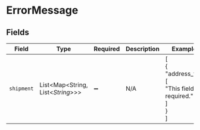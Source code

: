 # ErrorMessage


## Fields

| Field                                               | Type                                                | Required                                            | Description                                         | Example                                             |
| --------------------------------------------------- | --------------------------------------------------- | --------------------------------------------------- | --------------------------------------------------- | --------------------------------------------------- |
| `shipment`                                          | List<Map<String, List<*String*>>>                   | :heavy_minus_sign:                                  | N/A                                                 | [<br/>{<br/>"address_to": [<br/>"This field is required."<br/>]<br/>}<br/>] |